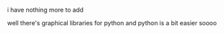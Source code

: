 i have nothing more to add

well there's graphical libraries for python and python is a bit easier soooo
